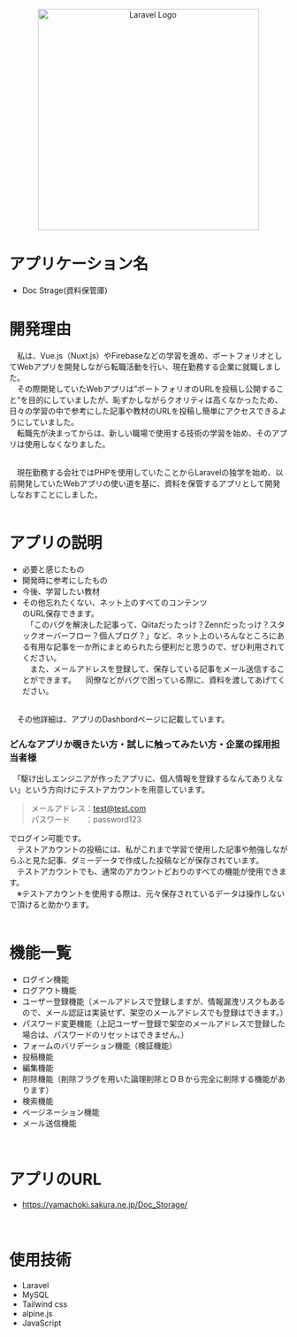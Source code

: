 <p align="center"><a href="https://laravel.com" target="_blank"><img src="https://raw.githubusercontent.com/laravel/art/master/logo-lockup/5%20SVG/2%20CMYK/1%20Full%20Color/laravel-logolockup-cmyk-red.svg" width="400" alt="Laravel Logo"></a></p>

# アプリケーション名
* Doc Strage(資料保管庫)

# 開発理由
　私は、Vue.js（Nuxt.js）やFirebaseなどの学習を進め、ポートフォリオとしてWebアプリを開発しながら転職活動を行い、現在勤務する企業に就職しました。  
　その際開発していたWebアプリは”ポートフォリオのURLを投稿し公開すること”を目的にしていましたが、恥ずかしながらクオリティは高くなかったため、日々の学習の中で参考にした記事や教材のURLを投稿し簡単にアクセスできるようにしていました。  
　転職先が決まってからは、新しい職場で使用する技術の学習を始め、そのアプリは使用しなくなりました。  
<br>

　現在勤務する会社ではPHPを使用していたことからLaravelの独学を始め、以前開発していたWebアプリの使い道を基に、資料を保管するアプリとして開発しなおすことにしました。  
<br>

# アプリの説明
* 必要と感じたもの
* 開発時に参考にしたもの
* 今後、学習したい教材
* その他忘れたくない、ネット上のすべてのコンテンツ  
のURL保存できます。  
　「このバグを解決した記事って、Qiitaだったっけ？Zennだったっけ？スタックオーバーフロー？個人ブログ？」など、ネット上のいろんなところにある有用な記事を一か所にまとめられたら便利だと思うので、ぜひ利用されてください。  
　また、メールアドレスを登録して、保存している記事をメール送信することができます。
　同僚などがバグで困っている際に、資料を渡してあげてください。 
<br>
　その他詳細は、アプリのDashbordページに記載しています。

### どんなアプリか覗きたい方・試しに触ってみたい方・企業の採用担当者様
　「駆け出しエンジニアが作ったアプリに、個人情報を登録するなんてありえない」という方向けにテストアカウントを用意しています。  

> メールアドレス：test@test.com  
> パスワード　　：password123  

でログイン可能です。  
　テストアカウントの投稿には、私がこれまで学習で使用した記事や勉強しながらふと見た記事、ダミーデータで作成した投稿などが保存されています。  
　テストアカウントでも、通常のアカウントどおりのすべての機能が使用できます。  
　※テストアカウントを使用する際は、元々保存されているデータは操作しないで頂けると助かります。  
 <br>

# 機能一覧
* ログイン機能
* ログアウト機能
* ユーザー登録機能（メールアドレスで登録しますが、情報漏洩リスクもあるので、メール認証は実装せず、架空のメールアドレスでも登録はできます。）
* パスワード変更機能（上記ユーザー登録で架空のメールアドレスで登録した場合は、パスワードのリセットはできません。）
* フォームのバリデーション機能（検証機能）
* 投稿機能
* 編集機能
* 削除機能（削除フラグを用いた論理削除とＤＢから完全に削除する機能があります）
* 検索機能
* ページネーション機能
* メール送信機能
<br>

# アプリのURL
* https://yamachoki.sakura.ne.jp/Doc_Storage/
<br>

# 使用技術
* Laravel
* MySQL
* Tailwind css
* alpine.js
* JavaScript
<br>

